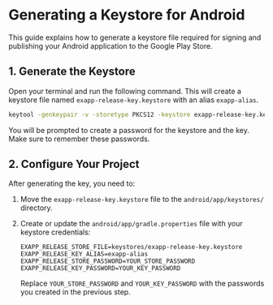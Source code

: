 # Generating a Keystore for Android

This guide explains how to generate a keystore file required for signing and publishing your Android application to the Google Play Store.

## 1. Generate the Keystore

Open your terminal and run the following command. This will create a keystore file named `exapp-release-key.keystore` with an alias `exapp-alias`.

```bash
keytool -genkeypair -v -storetype PKCS12 -keystore exapp-release-key.keystore -alias exapp-alias -keyalg RSA -keysize 2048 -validity 10000
```

You will be prompted to create a password for the keystore and the key. Make sure to remember these passwords.

## 2. Configure Your Project

After generating the key, you need to:

1.  Move the `exapp-release-key.keystore` file to the `android/app/keystores/` directory.
2.  Create or update the `android/app/gradle.properties` file with your keystore credentials:

    ```properties
    EXAPP_RELEASE_STORE_FILE=keystores/exapp-release-key.keystore
    EXAPP_RELEASE_KEY_ALIAS=exapp-alias
    EXAPP_RELEASE_STORE_PASSWORD=YOUR_STORE_PASSWORD
    EXAPP_RELEASE_KEY_PASSWORD=YOUR_KEY_PASSWORD
    ```

    Replace `YOUR_STORE_PASSWORD` and `YOUR_KEY_PASSWORD` with the passwords you created in the previous step. 